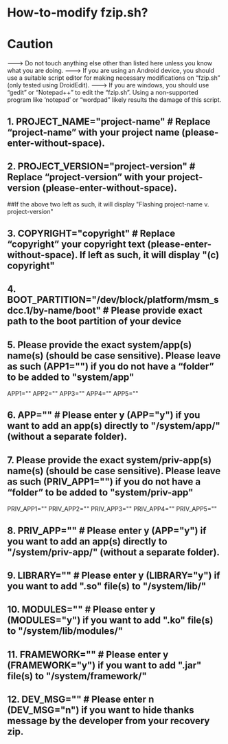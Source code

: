 # How-to-modify fzip.sh?
# Caution
---> Do not touch anything else other than listed here unless you know what you are doing.
---> If you are using an Android device, you should use a suitable script editor for making necessary modifications on “fzip.sh” (only tested using DroidEdit).
---> If you are windows, you should use “gedit” or “Notepad++” to edit the “fzip.sh”. Using a non-supported program like ‘notepad’ or “wordpad” likely results the damage of this script.

## 1. PROJECT_NAME="project-name"		# Replace “project-name” with your project name (please-enter-without-space). 

## 2. PROJECT_VERSION="project-version"	# Replace “project-version” with your project-version (please-enter-without-space). 
##If the above two left as such, it will display "Flashing project-name v. project-version"

## 3. COPYRIGHT="copyright"			# Replace “copyright” your copyright text (please-enter-without-space). If left as such, it will display "(c) copyright"

## 4. BOOT_PARTITION="/dev/block/platform/msm_sdcc.1/by-name/boot"	# Please provide exact path to the boot partition of your device

## 5. Please provide the exact system/app(s) name(s) (should be case sensitive). Please leave as such (APP1="") if you do not have a “folder” to be added to "system/app"
APP1=""
APP2=""
APP3=""
APP4=""
APP5=""

## 6. APP=""			# Please enter y (APP="y") if you want to add an app(s) directly to "/system/app/" (without a separate folder).

## 7. Please provide the exact system/priv-app(s) name(s) (should be case sensitive). Please leave as such (PRIV_APP1="") if you do not have a “folder” to be added to "system/priv-app"
PRIV_APP1=""
PRIV_APP2=""
PRIV_APP3=""
PRIV_APP4=""
PRIV_APP5=""

## 8. PRIV_APP=""		# Please enter y (APP="y") if you want to add an app(s) directly to "/system/priv-app/" (without a separate folder).

## 9. LIBRARY=""		# Please enter y (LIBRARY="y") if you want to add ".so" file(s) to "/system/lib/"

## 10. MODULES=""		# Please enter y (MODULES="y") if you want to add ".ko" file(s) to "/system/lib/modules/"

## 11. FRAMEWORK=""		# Please enter y (FRAMEWORK="y") if you want to add ".jar" file(s) to "/system/framework/"

## 12. DEV_MSG=""		# Please enter n (DEV_MSG="n") if you want to hide thanks message by the developer from your recovery zip.
